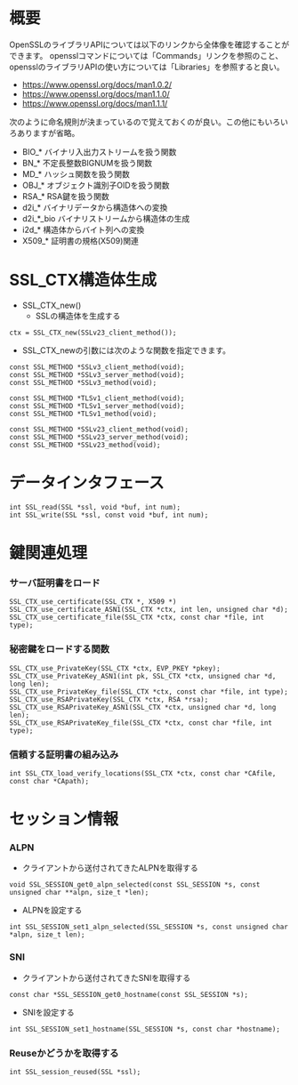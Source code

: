 # 概要
OpenSSLのライブラリAPIについては以下のリンクから全体像を確認することができます。
opensslコマンドについては「Commands」リンクを参照のこと、opensslのライブラリAPIの使い方については「Libraries」を参照すると良い。
- https://www.openssl.org/docs/man1.0.2/
- https://www.openssl.org/docs/man1.1.0/
- https://www.openssl.org/docs/man1.1.1/

次のように命名規則が決まっているので覚えておくのが良い。この他にもいろいろありますが省略。
- BIO_*     バイナリ入出力ストリームを扱う関数 
- BN_*      不定長整数BIGNUMを扱う関数 
- MD_*      ハッシュ関数を扱う関数 
- OBJ_*     オブジェクト識別子OIDを扱う関数 
- RSA_*     RSA鍵を扱う関数 
- d2i_*     バイナリデータから構造体への変換 
- d2i_*_bio バイナリストリームから構造体の生成 
- i2d_*     構造体からバイト列への変換
- X509_*    証明書の規格(X509)関連


# SSL_CTX構造体生成

- SSL_CTX_new() 
  - SSLの構造体を生成する
```
ctx = SSL_CTX_new(SSLv23_client_method());
```
- SSL_CTX_newの引数には次のような関数を指定できます。 
```
const SSL_METHOD *SSLv3_client_method(void);
const SSL_METHOD *SSLv3_server_method(void);
const SSL_METHOD *SSLv3_method(void);

const SSL_METHOD *TLSv1_client_method(void);
const SSL_METHOD *TLSv1_server_method(void);
const SSL_METHOD *TLSv1_method(void);

const SSL_METHOD *SSLv23_client_method(void);
const SSL_METHOD *SSLv23_server_method(void);
const SSL_METHOD *SSLv23_method(void);
```


# データインタフェース
```
int SSL_read(SSL *ssl, void *buf, int num);
int SSL_write(SSL *ssl, const void *buf, int num);
```

# 鍵関連処理

### サーバ証明書をロード
```
SSL_CTX_use_certificate(SSL_CTX *, X509 *)
SSL_CTX_use_certificate_ASN1(SSL_CTX *ctx, int len, unsigned char *d);
SSL_CTX_use_certificate_file(SSL_CTX *ctx, const char *file, int type);
```

### 秘密鍵をロードする関数
```
SSL_CTX_use_PrivateKey(SSL_CTX *ctx, EVP_PKEY *pkey);
SSL_CTX_use_PrivateKey_ASN1(int pk, SSL_CTX *ctx, unsigned char *d, long len);
SSL_CTX_use_PrivateKey_file(SSL_CTX *ctx, const char *file, int type);
SSL_CTX_use_RSAPrivateKey(SSL_CTX *ctx, RSA *rsa);
SSL_CTX_use_RSAPrivateKey_ASN1(SSL_CTX *ctx, unsigned char *d, long len);
SSL_CTX_use_RSAPrivateKey_file(SSL_CTX *ctx, const char *file, int type);
```

### 信頼する証明書の組み込み
```
int SSL_CTX_load_verify_locations(SSL_CTX *ctx, const char *CAfile, const char *CApath);
```

# セッション情報

### ALPN
- クライアントから送付されてきたALPNを取得する
```
void SSL_SESSION_get0_alpn_selected(const SSL_SESSION *s, const unsigned char **alpn, size_t *len);
```
- ALPNを設定する
``` 
int SSL_SESSION_set1_alpn_selected(SSL_SESSION *s, const unsigned char *alpn, size_t len); 
```

### SNI
- クライアントから送付されてきたSNIを取得する
```
const char *SSL_SESSION_get0_hostname(const SSL_SESSION *s);
```
- SNIを設定する
```
int SSL_SESSION_set1_hostname(SSL_SESSION *s, const char *hostname);
```

### Reuseかどうかを取得する
```
int SSL_session_reused(SSL *ssl);
```


